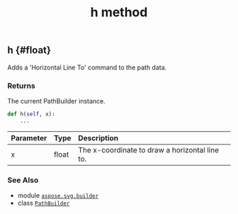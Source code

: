 ﻿---
title: h method
second_title: Aspose.SVG for Python via .NET API References
description: 
type: docs
weight: 80
url: /python-net/aspose.svg.builder/pathbuilder/h/
is_root: false
---

## h {#float}

Adds a 'Horizontal Line To' command to the path data.


### Returns 


The current PathBuilder instance.


```python
def h(self, x):
    ...
```


| Parameter | Type | Description |
| :- | :- | :- |
| x | float | The x-coordinate to draw a horizontal line to. |



### See Also
* module [`aspose.svg.builder`](../../)
* class [`PathBuilder`](/svg/python-net/aspose.svg.builder/pathbuilder)
